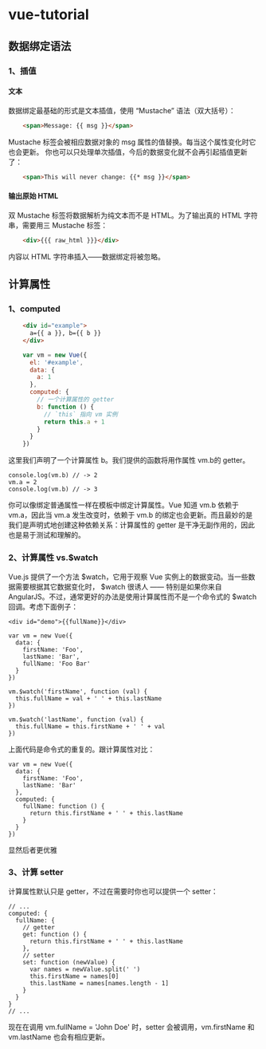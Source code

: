# vue-tutorial

## 数据绑定语法

### 1、插值

#### 文本

数据绑定最基础的形式是文本插值，使用 “Mustache” 语法（双大括号）：

``` html
    <span>Message: {{ msg }}</span>
```

Mustache 标签会被相应数据对象的 msg 属性的值替换。每当这个属性变化时它也会更新。
你也可以只处理单次插值，今后的数据变化就不会再引起插值更新了：

``` html
    <span>This will never change: {{* msg }}</span>
```


#### 输出原始 HTML

双 Mustache 标签将数据解析为纯文本而不是 HTML。为了输出真的 HTML 字符串，需要用三 Mustache 标签：

``` html
    <div>{{{ raw_html }}}</div>
```
内容以 HTML 字符串插入——数据绑定将被忽略。


## 计算属性

### 1、computed

``` html
    <div id="example">
      a={{ a }}, b={{ b }}
    </div>
```

``` javascript
    var vm = new Vue({
      el: '#example',
      data: {
        a: 1
      },
      computed: {
        // 一个计算属性的 getter
        b: function () {
          // `this` 指向 vm 实例
          return this.a + 1
        }
      }
    })
```

这里我们声明了一个计算属性 b。我们提供的函数将用作属性 vm.b的 getter。

    console.log(vm.b) // -> 2
    vm.a = 2
    console.log(vm.b) // -> 3

你可以像绑定普通属性一样在模板中绑定计算属性。Vue 知道 vm.b 依赖于 vm.a，因此当 vm.a 发生改变时，依赖于 vm.b 的绑定也会更新。而且最妙的是我们是声明式地创建这种依赖关系：计算属性的 getter 是干净无副作用的，因此也是易于测试和理解的。

### 2、计算属性 vs.$watch
Vue.js 提供了一个方法 $watch，它用于观察 Vue 实例上的数据变动。当一些数据需要根据其它数据变化时， $watch 很诱人 —— 特别是如果你来自 AngularJS。不过，通常更好的办法是使用计算属性而不是一个命令式的 $watch 回调。考虑下面例子：

    <div id="demo">{{fullName}}</div>

    var vm = new Vue({
      data: {
        firstName: 'Foo',
        lastName: 'Bar',
        fullName: 'Foo Bar'
      }
    })

    vm.$watch('firstName', function (val) {
      this.fullName = val + ' ' + this.lastName
    })

    vm.$watch('lastName', function (val) {
      this.fullName = this.firstName + ' ' + val
    })

上面代码是命令式的重复的。跟计算属性对比：
    
    var vm = new Vue({
      data: {
        firstName: 'Foo',
        lastName: 'Bar'
      },
      computed: {
        fullName: function () {
          return this.firstName + ' ' + this.lastName
        }
      }
    })

显然后者更优雅

### 3、计算 setter

计算属性默认只是 getter，不过在需要时你也可以提供一个 setter：

    // ...
    computed: {
      fullName: {
        // getter
        get: function () {
          return this.firstName + ' ' + this.lastName
        },
        // setter
        set: function (newValue) {
          var names = newValue.split(' ')
          this.firstName = names[0]
          this.lastName = names[names.length - 1]
        }
      }
    }
    // ...

现在在调用 vm.fullName = 'John Doe' 时，setter 会被调用，vm.firstName 和 vm.lastName 也会有相应更新。